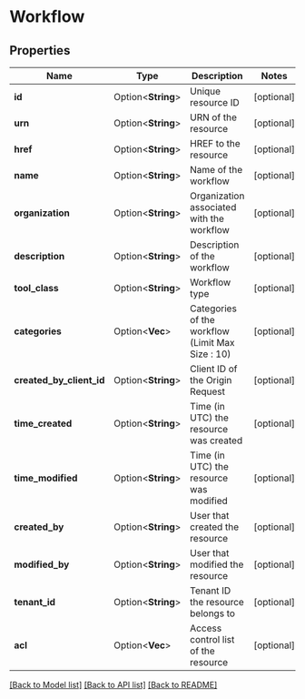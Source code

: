 # Workflow

## Properties

Name | Type | Description | Notes
------------ | ------------- | ------------- | -------------
**id** | Option<**String**> | Unique resource ID | [optional]
**urn** | Option<**String**> | URN of the resource | [optional]
**href** | Option<**String**> | HREF to the resource | [optional]
**name** | Option<**String**> | Name of the workflow | [optional]
**organization** | Option<**String**> | Organization associated with the workflow | [optional]
**description** | Option<**String**> | Description of the workflow | [optional]
**tool_class** | Option<**String**> | Workflow type | [optional]
**categories** | Option<**Vec<String>**> | Categories of the workflow (Limit Max Size : 10) | [optional]
**created_by_client_id** | Option<**String**> | Client ID of the Origin Request | [optional]
**time_created** | Option<**String**> | Time (in UTC) the resource was created | [optional]
**time_modified** | Option<**String**> | Time (in UTC) the resource was modified | [optional]
**created_by** | Option<**String**> | User that created the resource | [optional]
**modified_by** | Option<**String**> | User that modified the resource | [optional]
**tenant_id** | Option<**String**> | Tenant ID the resource belongs to | [optional]
**acl** | Option<**Vec<String>**> | Access control list of the resource | [optional]

[[Back to Model list]](../README.md#documentation-for-models) [[Back to API list]](../README.md#documentation-for-api-endpoints) [[Back to README]](../README.md)


